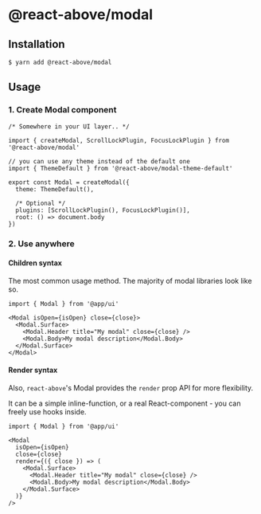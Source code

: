 # @react-above/modal

## Installation

```sh
$ yarn add @react-above/modal
```

## Usage

### 1. Create Modal component

```tsx
/* Somewhere in your UI layer.. */

import { createModal, ScrollLockPlugin, FocusLockPlugin } from '@react-above/modal'

// you can use any theme instead of the default one
import { ThemeDefault } from '@react-above/modal-theme-default'

export const Modal = createModal({
  theme: ThemeDefault(),

  /* Optional */
  plugins: [ScrollLockPlugin(), FocusLockPlugin()],
  root: () => document.body
})
```

### 2. Use anywhere

#### Children syntax

The most common usage method. The majority of modal libraries look like so.

```tsx
import { Modal } from '@app/ui'

<Modal isOpen={isOpen} close={close}>
  <Modal.Surface>
    <Modal.Header title="My modal" close={close} />
    <Modal.Body>My modal description</Modal.Body>
  </Modal.Surface>
</Modal>
```

#### Render syntax

Also, `react-above`'s Modal provides the `render` prop API for more flexibility.

It can be a simple inline-function, or a real React-component - you can freely use hooks inside.

```tsx
import { Modal } from '@app/ui'

<Modal
  isOpen={isOpen}
  close={close}
  render={({ close }) => (
    <Modal.Surface>
      <Modal.Header title="My modal" close={close} />
      <Modal.Body>My modal description</Modal.Body>
    </Modal.Surface>
  )}
/>
```